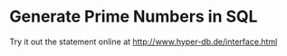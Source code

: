 # Generate Prime Numbers in SQL

Try it out the statement online at http://www.hyper-db.de/interface.html
